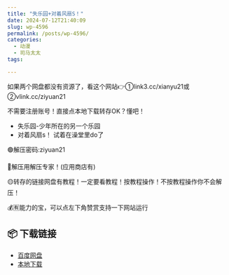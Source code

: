```yaml
---
title: "失乐园+对着风扇S！"
date: 2024-07-12T21:40:09
slug: wp-4596
permalink: /posts/wp-4596/
categories:
  - 动漫
  - 司马太太
tags:

---
```


如果两个网盘都没有资源了，看这个网站👉①link3.cc/xianyu21或②vlink.cc/ziyuan21

不需要注册账号！直接点本地下载转存OK？懂吧！

*   失乐园-少年所在的另一个乐园
*   对着风扇s！ 试着在澡堂里do了

🟢解压密码:ziyuan21

🔵解压用解压专家！(应用商店有)

🟡转存的链接网盘有教程！一定要看教程！按教程操作！不按教程操作你不会解压！

💰🈶能力的宝，可以点左下角赞赏支持一下网站运行

## 📦 下载链接
- [百度网盘](https://blziyuan21.com/pay-download/4596?key=f9326f8b26&down_id=0)
- [本地下载](https://blziyuan21.com/pay-download/4596?key=f9326f8b26&down_id=1)

